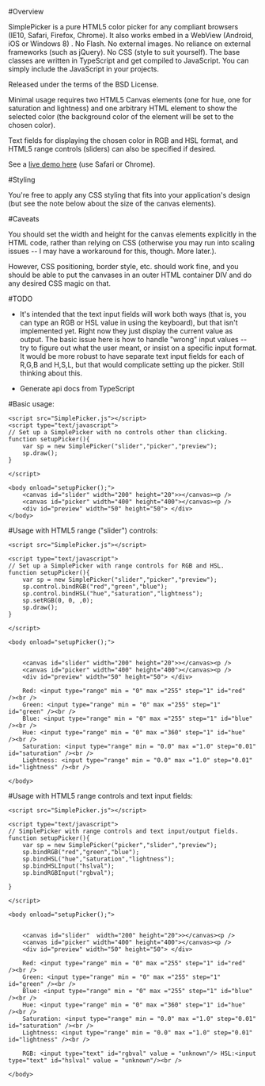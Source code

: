 #Overview

SimplePicker is a pure HTML5 color picker for any compliant browsers (IE10, Safari, Firefox, Chrome). It also works embed in a WebView (Android, iOS or Windows 8) . No Flash. No external images. No reliance on external frameworks (such as jQuery). No CSS (style to suit yourself). The base classes are written in TypeScript and get compiled to JavaScript. You can simply include the JavaScript in your projects. 

Released under the terms of the BSD License.

Minimal usage requires two HTML5 Canvas elements (one for hue, one for saturation and lightness) and one arbitrary HTML element to show the selected color (the background color of the element will be set to the chosen color). 

Text fields for displaying the chosen color in RGB and HSL format, and HTML5 range controls (sliders) can also be specified if desired.

See a <a href="http://contraterrene.com/snippets/SimplePicker/Example.html">live demo here</a> (use Safari or Chrome).

#Styling

You're free to apply any CSS styling that fits into your application's design (but see the note below about the size of the canvas
elements).

#Caveats

You should set the width and height for the canvas elements explicitly in the HTML code, rather than relying on CSS (otherwise you may
run into scaling issues -- I may have a workaround for this, though. More later.). 

However, CSS positioning, border style, etc. should work fine, and you should be able to put the canvases in an outer HTML container DIV and do any desired CSS magic on that.

#TODO

- It's intended that the text input fields will work both ways (that is, you can type an RGB or HSL value in using the keyboard),  but that isn't implemented yet. Right now they just display the current value as output. The basic issue here is how to handle "wrong" input values -- try to figure out what the user meant, or insist on a specific input format. It would be more robust to have separate text input fields for each of R,G,B and H,S,L, but
that would complicate setting up the picker. Still thinking about this. 

- Generate api docs from TypeScript

#Basic usage:

	<script src="SimplePicker.js"></script>
	<script type="text/javascript">
	// Set up a SimplePicker with no controls other than clicking.
	function setupPicker(){
		var sp = new SimplePicker("slider","picker","preview");
		sp.draw();
	}

	</script>

	<body onload="setupPicker();">
		<canvas id="slider" width="200" height="20">></canvas><p />
		<canvas id="picker" width="400" height="400"></canvas><p />
		<div id="preview" width="50" height="50"> </div>
	</body>

#Usage with HTML5 range ("slider") controls:

	<script src="SimplePicker.js"></script>

	<script type="text/javascript">
    // Set up a SimplePicker with range controls for RGB and HSL.
	function setupPicker(){
		var sp = new SimplePicker("slider","picker","preview");
		sp.control.bindRGB("red","green","blue");
		sp.control.bindHSL("hue","saturation","lightness");
		sp.setRGB(0, 0, ,0);
		sp.draw();
	}

	</script>

	<body onload="setupPicker();">


		<canvas id="slider" width="200" height="20">></canvas><p />
		<canvas id="picker" width="400" height="400"></canvas><p />
		<div id="preview" width="50" height="50"> </div> 

		Red: <input type="range" min = "0" max ="255" step="1" id="red"  /><br />
		Green: <input type="range" min = "0" max ="255" step="1" id="green" /><br />
		Blue: <input type="range" min = "0" max ="255" step="1" id="blue" /><br />
		Hue: <input type="range" min = "0" max ="360" step="1" id="hue"  /><br />
		Saturation: <input type="range" min = "0.0" max ="1.0" step="0.01" id="saturation" /><br />
		Lightness: <input type="range" min = "0.0" max ="1.0" step="0.01" id="lightness" /><br />

	</body>

#Usage with HTML5 range controls and text input fields:


	<script src="SimplePicker.js"></script>

	<script type="text/javascript">
	// SimplePicker with range controls and text input/output fields.
	function setupPicker(){
		var sp = new SimplePicker("picker","slider","preview");
		sp.bindRGB("red","green","blue");
		sp.bindHSL("hue","saturation","lightness");
		sp.bindHSLInput("hslval");
		sp.bindRGBInput("rgbval");
	
	}

	</script>

	<body onload="setupPicker();">


		<canvas id="slider"  width="200" height="20">></canvas><p />
		<canvas id="picker" width="400" height="400"></canvas><p />
		<div id="preview" width="50" height="50"> </div> 

		Red: <input type="range" min = "0" max ="255" step="1" id="red"  /><br />
		Green: <input type="range" min = "0" max ="255" step="1" id="green" /><br />
		Blue: <input type="range" min = "0" max ="255" step="1" id="blue" /><br />
		Hue: <input type="range" min = "0" max ="360" step="1" id="hue"  /><br />
		Saturation: <input type="range" min = "0.0" max ="1.0" step="0.01" id="saturation" /><br />
		Lightness: <input type="range" min = "0.0" max ="1.0" step="0.01" id="lightness" /><br />
	
		RGB: <input type="text" id="rgbval" value = "unknown"/> HSL:<input type="text" id="hslval" value = "unknown"/><br />

	</body>


		

